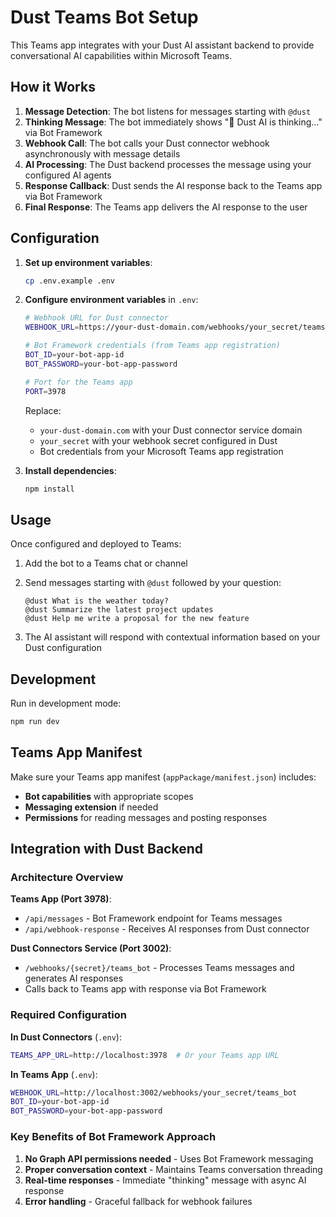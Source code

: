 # Dust Teams Bot Setup

This Teams app integrates with your Dust AI assistant backend to provide conversational AI capabilities within Microsoft Teams.

## How it Works

1. **Message Detection**: The bot listens for messages starting with `@dust`
2. **Thinking Message**: The bot immediately shows "🤔 Dust AI is thinking..." via Bot Framework
3. **Webhook Call**: The bot calls your Dust connector webhook asynchronously with message details
4. **AI Processing**: The Dust backend processes the message using your configured AI agents
5. **Response Callback**: Dust sends the AI response back to the Teams app via Bot Framework
6. **Final Response**: The Teams app delivers the AI response to the user

## Configuration

1. **Set up environment variables**:
   ```bash
   cp .env.example .env
   ```

2. **Configure environment variables** in `.env`:
   ```bash
   # Webhook URL for Dust connector
   WEBHOOK_URL=https://your-dust-domain.com/webhooks/your_secret/teams_bot
   
   # Bot Framework credentials (from Teams app registration)
   BOT_ID=your-bot-app-id
   BOT_PASSWORD=your-bot-app-password
   
   # Port for the Teams app
   PORT=3978
   ```
   
   Replace:
   - `your-dust-domain.com` with your Dust connector service domain
   - `your_secret` with your webhook secret configured in Dust
   - Bot credentials from your Microsoft Teams app registration

3. **Install dependencies**:
   ```bash
   npm install
   ```

## Usage

Once configured and deployed to Teams:

1. Add the bot to a Teams chat or channel
2. Send messages starting with `@dust` followed by your question:
   ```
   @dust What is the weather today?
   @dust Summarize the latest project updates
   @dust Help me write a proposal for the new feature
   ```

3. The AI assistant will respond with contextual information based on your Dust configuration

## Development

Run in development mode:
```bash
npm run dev
```

## Teams App Manifest

Make sure your Teams app manifest (`appPackage/manifest.json`) includes:

- **Bot capabilities** with appropriate scopes
- **Messaging extension** if needed
- **Permissions** for reading messages and posting responses

## Integration with Dust Backend

### Architecture Overview

**Teams App (Port 3978)**:
- `/api/messages` - Bot Framework endpoint for Teams messages  
- `/api/webhook-response` - Receives AI responses from Dust connector

**Dust Connectors Service (Port 3002)**:
- `/webhooks/{secret}/teams_bot` - Processes Teams messages and generates AI responses
- Calls back to Teams app with response via Bot Framework

### Required Configuration

**In Dust Connectors** (`.env`):
```bash
TEAMS_APP_URL=http://localhost:3978  # Or your Teams app URL
```

**In Teams App** (`.env`):
```bash
WEBHOOK_URL=http://localhost:3002/webhooks/your_secret/teams_bot
BOT_ID=your-bot-app-id
BOT_PASSWORD=your-bot-app-password
```

### Key Benefits of Bot Framework Approach

1. **No Graph API permissions needed** - Uses Bot Framework messaging
2. **Proper conversation context** - Maintains Teams conversation threading  
3. **Real-time responses** - Immediate "thinking" message with async AI response
4. **Error handling** - Graceful fallback for webhook failures